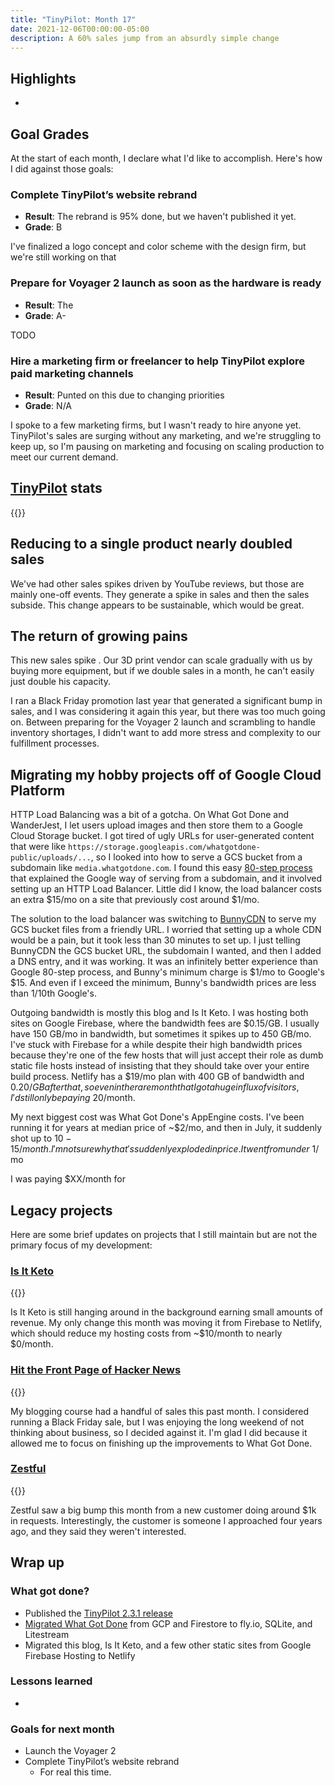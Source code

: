 ```yaml
---
title: "TinyPilot: Month 17"
date: 2021-12-06T00:00:00-05:00
description: A 60% sales jump from an absurdly simple change
---
```


## Highlights

*

## Goal Grades

At the start of each month, I declare what I'd like to accomplish. Here's how I did against those goals:

### Complete TinyPilot’s website rebrand

* **Result**: The rebrand is 95% done, but we haven't published it yet.
* **Grade**: B

I've finalized a logo concept and color scheme with the design firm, but we're still working on that

### Prepare for Voyager 2 launch as soon as the hardware is ready

* **Result**: The
* **Grade**: A-

TODO

### Hire a marketing firm or freelancer to help TinyPilot explore paid marketing channels

* **Result**: Punted on this due to changing priorities
* **Grade**: N/A

I spoke to a few marketing firms, but I wasn't ready to hire anyone yet. TinyPilot's sales are surging without any marketing, and we're struggling to keep up, so I'm pausing on marketing and focusing on scaling production to meet our current demand.

## [TinyPilot](https://tinypilotkvm.com/?ref=mtlynch.io) stats

{{<revenue-graph project="tinypilot">}}

## Reducing to a single product nearly doubled sales

We've had other sales spikes driven by YouTube reviews, but those are mainly one-off events. They generate a spike in sales and then the sales subside. This change appears to be sustainable, which would be great.

## The return of growing pains

This new sales spike . Our 3D print vendor can scale gradually with us by buying more equipment, but if we double sales in a month, he can't easily just double his capacity.

I ran a Black Friday promotion last year that generated a significant bump in sales, and I was considering it again this year, but there was too much going on. Between preparing for the Voyager 2 launch and scrambling to handle inventory shortages, I didn't want to add more stress and complexity to our fulfillment processes.

## Migrating my hobby projects off of Google Cloud Platform

HTTP Load Balancing was a bit of a gotcha. On What Got Done and WanderJest, I let users upload images and then store them to a Google Cloud Storage bucket. I got tired of ugly URLs for user-generated content that were like `https://storage.googleapis.com/whatgotdone-public/uploads/...`, so I looked into how to serve a GCS bucket from a subdomain like `media.whatgotdone.com`. I found this easy [80-step process](https://cloud.google.com/storage/docs/hosting-static-website) that explained the Google way of serving from a subdomain, and it involved setting up an HTTP Load Balancer. Little did I know, the load balancer costs an extra $15/mo on a site that previously cost around $1/mo.

The solution to the load balancer was switching to [BunnyCDN](https://bunny.net/) to serve my GCS bucket files from a friendly URL. I worried that setting up a whole CDN would be a pain, but it took less than 30 minutes to set up. I just telling BunnyCDN the GCS bucket URL, the subdomain I wanted, and then I added a DNS entry, and it was working. It was an infinitely better experience than Google 80-step process, and Bunny's minimum charge is $1/mo to Google's $15. And even if I exceed the minimum, Bunny's bandwidth prices are less than 1/10th Google's.

Outgoing bandwidth is mostly this blog and Is It Keto. I was hosting both sites on Google Firebase, where the bandwidth fees are $0.15/GB. I usually have 150 GB/mo in bandwidth, but sometimes it spikes up to 450 GB/mo. I've stuck with Firebase for a while despite their high bandwidth prices because they're one of the few hosts that will just accept their role as dumb static file hosts instead of insisting that they should take over your entire build process. Netlify has a $19/mo plan with 400 GB of bandwidth and $0.20/GB after that, so even in the rare month that I got a huge influx of visitors, I'd still only be paying ~$20/month.

My next biggest cost was What Got Done's AppEngine costs. I've been running it for years at median price of ~$2/mo, and then in July, it suddenly shot up to $10-15/month. I'm not sure why that's suddenly exploded in price. It went from under ~$1/mo

I was paying $XX/month for

## Legacy projects

Here are some brief updates on projects that I still maintain but are not the primary focus of my development:

### [Is It Keto](https://isitketo.org)

{{<revenue-graph project="isitketo">}}

Is It Keto is still hanging around in the background earning small amounts of revenue. My only change this month was moving it from Firebase to Netlify, which should reduce my hosting costs from ~$10/month to nearly $0/month.

### [Hit the Front Page of Hacker News](https://hitthefrontpage.com/)

{{<revenue-graph project="htfp">}}

My blogging course had a handful of sales this past month. I considered running a Black Friday sale, but I was enjoying the long weekend of not thinking about business, so I decided against it. I'm glad I did because it allowed me to focus on finishing up the improvements to What Got Done.

### [Zestful](https://zestfuldata.com)

{{<revenue-graph project="zestful">}}

Zestful saw a big bump this month from a new customer doing around $1k in requests. Interestingly, the customer is someone I approached four years ago, and they said they weren't interested.

## Wrap up

### What got done?

* Published the [TinyPilot 2.3.1 release](https://tinypilotkvm.com/blog/whats-new-in-2021-11)
* [Migrated What Got Done](https://github.com/mtlynch/whatgotdone/pull/639) from GCP and Firestore to fly.io, SQLite, and Litestream
* Migrated this blog, Is It Keto, and a few other static sites from Google Firebase Hosting to Netlify

### Lessons learned

*

### Goals for next month

* Launch the Voyager 2
* Complete TinyPilot’s website rebrand
  * For real this time.
